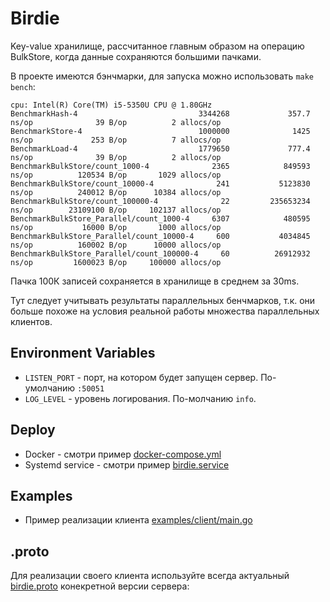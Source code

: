# Birdie
Key-value хранилище, рассчитанное главным образом на операцию BulkStore, когда данные сохраняются большими пачками.

В проекте имеются бэнчмарки, для запуска можно использовать `make bench`:
```shell
cpu: Intel(R) Core(TM) i5-5350U CPU @ 1.80GHz
BenchmarkHash-4                           3344268             357.7 ns/op              39 B/op          2 allocs/op
BenchmarkStore-4                          1000000              1425 ns/op             253 B/op          7 allocs/op
BenchmarkLoad-4                           1779650             777.4 ns/op              39 B/op          2 allocs/op
BenchmarkBulkStore/count_1000-4              2365            849593 ns/op          120534 B/op       1029 allocs/op
BenchmarkBulkStore/count_10000-4              241           5123830 ns/op          240012 B/op      10384 allocs/op
BenchmarkBulkStore/count_100000-4              22         235653234 ns/op        23109100 B/op     102137 allocs/op
BenchmarkBulkStore_Parallel/count_1000-4     6307            480595 ns/op           16000 B/op       1000 allocs/op
BenchmarkBulkStore_Parallel/count_10000-4     600           4034845 ns/op          160002 B/op      10000 allocs/op
BenchmarkBulkStore_Parallel/count_100000-4     60          26912932 ns/op         1600023 B/op     100000 allocs/op
```
Пачка 100К записей сохраняется в хранилище в среднем за 30ms.

Тут следует учитывать результаты параллельных бенчмарков, т.к. они больше похоже на условия реальной работы множества параллельных клиентов.

## Environment Variables
* `LISTEN_PORT` - порт, на котором будет запущен сервер. По-умолчанию `:50051`
* `LOG_LEVEL` - уровень логирования. По-молчанию `info`.

## Deploy
* Docker - смотри пример [docker-compose.yml](deployments/docker-compose.yml)
* Systemd service - смотри пример [birdie.service](init/birdie.service)

## Examples
* Пример реализации клиента [examples/client/main.go](examples/client/main.go)

## .proto
Для реализации своего клиента используйте всегда актуальный [birdie.proto](api/birdie.proto) конекретной версии сервера: 
